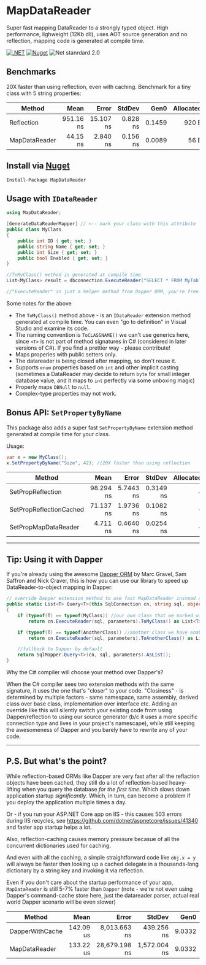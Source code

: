 # MapDataReader
Super fast mapping DataReader to a strongly typed object. High performance, lighweight (12Kb dll), uses AOT source generation and no reflection, mapping code is generated at compile time.

[![.NET](https://github.com/jitbit/MapDataReader/actions/workflows/dotnet.yml/badge.svg)](https://github.com/jitbit/MapDataReader/actions/workflows/dotnet.yml)
[![Nuget](https://img.shields.io/nuget/v/MapDataReader)](https://www.nuget.org/packages/MapDataReader/)
![Net stanrdard 2.0](https://img.shields.io/badge/netstandard-2.0-brightgreen)

## Benchmarks

20X faster than using reflection, even with caching. Benchmark for a tiny class with 5 string properties:

| Method         |      Mean |     Error |   StdDev |   Gen0 | Allocated |
|--------------- |----------:|----------:|---------:|-------:|----------:|
|  Reflection    | 951.16 ns | 15.107 ns | 0.828 ns | 0.1459 |     920 B |
|  MapDataReader |  44.15 ns |  2.840 ns | 0.156 ns | 0.0089 |      56 B |

## Install via [Nuget](https://www.nuget.org/packages/MapDataReader/)

```
Install-Package MapDataReader
```

## Usage with `IDataReader`

```csharp
using MapDataReader;

[GenerateDataReaderMapper] // <-- mark your class with this attribute
public class MyClass
{
	public int ID { get; set; }
	public string Name { get; set; }
	public int Size { get; set; }
	public bool Enabled { get; set; }
}

//ToMyClass() method is generated at compile time
List<MyClass> result = dbconnection.ExecuteReader("SELECT * FROM MyTable").ToMyClass();

//"ExecuteReader" is just a helper method from Dapper ORM, you're free to use other ways to create a datareader
```

Some notes for the above

* The `ToMyClass()` method above - is an `IDataReader` extension method generated at compile time. You can even "go to definition" in Visual Studio and examine its code.
* The naming convention is `ToCLASSNAME()` we can't use generics here, since `<T>` is not part of method signatures in C# (considered in later versions of C#). If you find a prettier way - please contribute!
* Maps properies with public setters only.
* The datareader is being closed after mapping, so don't reuse it.
* Supports `enum` properties based on `int` and other implicit casting (sometimes a DataReader may decide to return `byte` for small integer database value, and it maps to `int` perfectly via some unboxing magic)
* Properly maps `DBNull` to `null`.
* Complex-type properties may not work.

## Bonus API: `SetPropertyByName`

This package also adds a super fast `SetPropertyByName` extension method generated at compile time for your class.

Usage:

```csharp
var x = new MyClass();
x.SetPropertyByName("Size", 42); //20X faster than using reflection
```

|                  Method |      Mean |     Error |    StdDev | Allocated |
|------------------------ |----------:|----------:|----------:|----------:|
|       SetPropReflection | 98.294 ns | 5.7443 ns | 0.3149 ns |         - |
| SetPropReflectionCached | 71.137 ns | 1.9736 ns | 0.1082 ns |         - |
|    SetPropMapDataReader |  4.711 ns | 0.4640 ns | 0.0254 ns |         - |

---

## Tip: Using it with Dapper

If you're already using the awesome [Dapper ORM](https://github.com/DapperLib/Dapper) by Marc Gravel, Sam Saffron and Nick Craver, this is how you can use our library to speed up DataReader-to-object mapping in Dapper:

```csharp
// override Dapper extension method to use fast MapDataReader instead of Dapper's built-in reflection
public static List<T> Query<T>(this SqlConnection cn, string sql, object parameters = null)
{
	if (typeof(T) == typeof(MyClass)) //our own class that we marked with attribute?
		return cn.ExecuteReader(sql, parameters).ToMyClass() as List<T>; //use MapDataReader

	if (typeof(T) == typeof(AnotherClass)) //another class we have enabled?
		return cn.ExecuteReader(sql, parameters).ToAnotherClass() as List<T>; //again

	//fallback to Dapper by default
	return SqlMapper.Query<T>(cn, sql, parameters).AsList();
}
```
Why the C# compiler will choose your method over Dapper's?

When the C# compiler sees two extension methods with the same signature, it uses the one that's "closer" to your code. "Closiness" - is determined by multiple factors - same namespace, same assembly, derived class over base class, implementation over interface etc. Adding an override like this will silently switch your existing code from using Dapper/reflection to using our source generator (b/c it uses a more specific connection type and lives in your project's namescape), while still keeping the awesomeness of Dapper and you barely have to rewrite any of your code.

---

## P.S. But what's the point?

While reflection-based ORMs like Dapper are very fast after all the reflaction objects have been cached, they still do a lot of reflection-based heavy-lifting when you query the database *for the first time*. Which slows down application startup *significantly*. Which, in turn, can become a problem if you deploy the application multiple times a day.

Or - if you run your ASP.NET Core app on IIS - this causes 503 errors during IIS recycles, see https://github.com/dotnet/aspnetcore/issues/41340 and faster app startup helps a lot.

Also, reflection-caching causes memory pressure becasue of all the concurrent dictionaries used for caching.

And even with all the caching, a simple straightforward code like `obj.x = y` will always be faster then looking up a cached delegate in a thousands-long dictionary by a string key and invoking it via reflection.

Even if you don't care about the startup performance of your app, `MapDataReader` is still 5-7% faster than `Dapper` (note - we're not even using Dapper's command-cache store here, just the datareader parser, actual real world Dapper scenario will be even slower)

|          Method |          Mean |         Error |       StdDev |   Gen0 |   Gen1 | Allocated |
|---------------- |--------------:|--------------:|-------------:|-------:|-------:|----------:|
| DapperWithCache |     142.09 us |  8,013.663 ns |   439.256 ns | 9.0332 | 1.2207 |   57472 B |
|   MapDataReader |     133.22 us | 28,679.198 ns | 1,572.004 ns | 9.0332 | 1.2207 |   57624 B |


